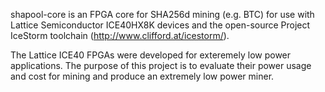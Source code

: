 shapool-core is an FPGA core for SHA256d mining (e.g. BTC) for use with
Lattice Semiconductor ICE40HX8K devices and the open-source Project IceStorm
toolchain (http://www.clifford.at/icestorm/).

The Lattice ICE40 FPGAs were developed for exteremely low power applications.
The purpose of this project is to evaluate their power usage and cost for
mining and produce an extremely low power miner.
